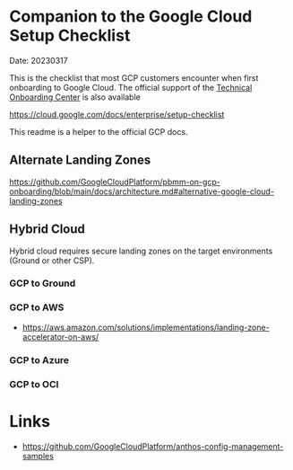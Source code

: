 # Companion to the Google Cloud Setup Checklist
Date: 20230317

This is the checklist that most GCP customers encounter when first onboarding to Google Cloud.  The official support of the [Technical Onboarding Center](https://cloud.google.com/onboarding) is also available

https://cloud.google.com/docs/enterprise/setup-checklist

This readme is a helper to the official GCP docs.


## Alternate Landing Zones
https://github.com/GoogleCloudPlatform/pbmm-on-gcp-onboarding/blob/main/docs/architecture.md#alternative-google-cloud-landing-zones


## Hybrid Cloud
Hybrid cloud requires secure landing zones on the target environments (Ground or other CSP).

### GCP to Ground
### GCP to AWS
- https://aws.amazon.com/solutions/implementations/landing-zone-accelerator-on-aws/
### GCP to Azure
### GCP to OCI


# Links
- https://github.com/GoogleCloudPlatform/anthos-config-management-samples
